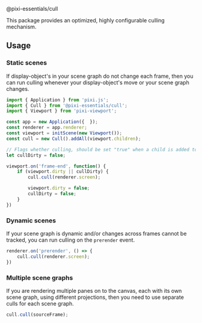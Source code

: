 @pixi-essentials/cull

This package provides an optimized, highly configurable culling mechanism.

## Usage

### Static scenes

If display-object's in your scene graph do not change each frame, then you can run culling whenever
your display-object's move or your scene graph changes.

```ts
import { Application } from 'pixi.js';
import { Cull } from '@pixi-essentials/cull';
import { Viewport } from 'pixi-viewport';

const app = new Application({  });
const renderer = app.renderer;
const viewport = initScene(new Viewport());
const cull = new Cull().addAll(viewport.children);

// Flags whether culling, should be set "true" when a child is added to the viewport's subtree.
let cullDirty = false;

viewport.on('frame-end', function() {
    if (viewport.dirty || cullDirty) {
        cull.cull(renderer.screen);

        viewport.dirty = false;
        cullDirty = false;
    }
})
```

### Dynamic scenes

If your scene graph is dynamic and/or changes across frames cannot be tracked, you can run culling
on the `prerender` event.

```ts
renderer.on('prerender', () => {
    cull.cull(renderer.screen);
})
```

### Multiple scene graphs

If you are rendering multiple panes on to the canvas, each with its own scene graph, using different
projections, then you need to use separate culls for each scene graph.

```ts
cull.cull(sourceFrame);
```